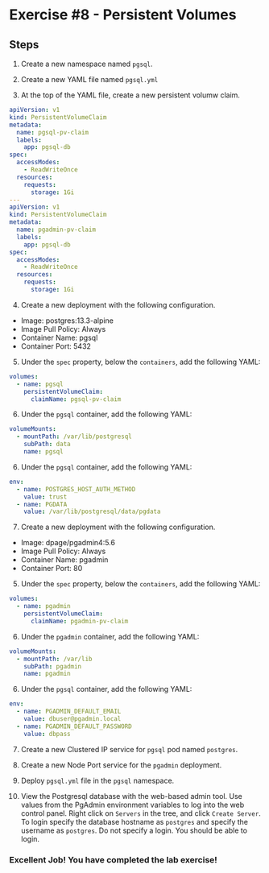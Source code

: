 # Exercise #8 - Persistent Volumes

## Steps

1. Create a new namespace named `pgsql`.

2. Create a new YAML file named `pgsql.yml`

3. At the top of the YAML file, create a new persistent volumw claim.

```yaml
apiVersion: v1
kind: PersistentVolumeClaim
metadata:
  name: pgsql-pv-claim
  labels:
    app: pgsql-db
spec:
  accessModes:
    - ReadWriteOnce
  resources:
    requests:
      storage: 1Gi
---
apiVersion: v1
kind: PersistentVolumeClaim
metadata:
  name: pgadmin-pv-claim
  labels:
    app: pgsql-db
spec:
  accessModes:
    - ReadWriteOnce
  resources:
    requests:
      storage: 1Gi
```

4. Create a new deployment with the following configuration.

- Image: postgres:13.3-alpine
- Image Pull Policy: Always
- Container Name: pgsql
- Container Port: 5432

5. Under the `spec` property, below the `containers`, add the following YAML:

```yaml
volumes:
  - name: pgsql
    persistentVolumeClaim:
      claimName: pgsql-pv-claim
```

6. Under the `pgsql` container, add the following YAML:

```yaml
volumeMounts:
  - mountPath: /var/lib/postgresql
    subPath: data
    name: pgsql
```

6. Under the `pgsql` container, add the following YAML:

```yaml
env:
  - name: POSTGRES_HOST_AUTH_METHOD
    value: trust
  - name: PGDATA
    value: /var/lib/postgresql/data/pgdata
```

7. Create a new deployment with the following configuration.

- Image: dpage/pgadmin4:5.6
- Image Pull Policy: Always
- Container Name: pgadmin
- Container Port: 80

5. Under the `spec` property, below the `containers`, add the following YAML:

```yaml
volumes:
  - name: pgadmin
    persistentVolumeClaim:
      claimName: pgadmin-pv-claim
```

6. Under the `pgadmin` container, add the following YAML:

```yaml
volumeMounts:
  - mountPath: /var/lib
    subPath: pgadmin
    name: pgadmin
```

6. Under the `pgsql` container, add the following YAML:

```yaml
env:
  - name: PGADMIN_DEFAULT_EMAIL
    value: dbuser@pgadmin.local
  - name: PGADMIN_DEFAULT_PASSWORD
    value: dbpass
```

7. Create a new Clustered IP service for `pgsql` pod named `postgres`.

8. Create a new Node Port service for the `pgadmin` deployment.

9. Deploy `pgsql.yml` file in the `pgsql` namespace.

10. View the Postgresql database with the web-based admin tool. Use values from the PgAdmin environment variables to log into the web control panel. Right click on `Servers` in the tree, and click `Create Server`. To login specify the database hostname as `postgres` and specify the username as `postgres`. Do not specify a login. You should be able to login.


### Excellent Job! You have completed the lab exercise!